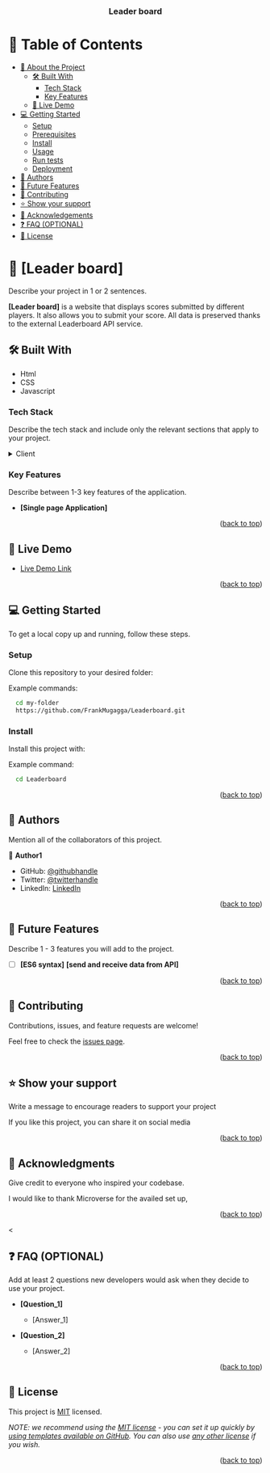 <a name="readme-top"></a>


<div align="center">
 
 

  <h3><b>Leader board</b></h3>

</div>



# 📗 Table of Contents

- [📖 About the Project](#about-project)
  - [🛠 Built With](#built-with)
    - [Tech Stack](#tech-stack)
    - [Key Features](#key-features)
  - [🚀 Live Demo](#live-demo)
- [💻 Getting Started](#getting-started)
  - [Setup](#setup)
  - [Prerequisites](#prerequisites)
  - [Install](#install)
  - [Usage](#usage)
  - [Run tests](#run-tests)
  - [Deployment](#triangular_flag_on_post-deployment)
- [👥 Authors](#authors)
- [🔭 Future Features](#future-features)
- [🤝 Contributing](#contributing)
- [⭐️ Show your support](#support)
- [🙏 Acknowledgements](#acknowledgements)
- [❓ FAQ (OPTIONAL)](#faq)
- [📝 License](#license)



# 📖 [Leader board] <a name="about-project"></a>

Describe your project in 1 or 2 sentences.

**[Leader board]** is a website that displays scores submitted by different players. It also allows you to submit your score. All data is preserved thanks to the external Leaderboard API service.
## 🛠 Built With <a name="built-with"></a>

- Html
- CSS
- Javascript

### Tech Stack <a name="tech-stack"></a>

Describe the tech stack and include only the relevant sections that apply to your project.

<details>
  <summary>Client</summary>
  <ul>
    <li>HTML, CSS, JAVASCRIPT</li>
  </ul>
</details>

### Key Features <a name="key-features"></a>

Describe between 1-3 key features of the application.

- **[Single page Application]**



<p align="right">(<a href="#readme-top">back to top</a>)</p>



## 🚀 Live Demo <a name="live-demo"></a>


- [Live Demo Link]( )



 
<p align="right">(<a href="#readme-top">back to top</a>)</p>



## 💻 Getting Started <a name="getting-started"></a>

To get a local copy up and running, follow these steps.

### Setup

Clone this repository to your desired folder:

Example commands:

```sh
  cd my-folder
  https://github.com/FrankMugagga/Leaderboard.git
```
### Install

Install this project with:

Example command:

```sh
  cd Leaderboard
```


<p align="right">(<a href="#readme-top">back to top</a>)</p>



## 👥 Authors <a name="authors"></a>

Mention all of the collaborators of this project.

👤 **Author1**

- GitHub: [@githubhandle](https://www.github.com/FrankMugagga)
- Twitter: [@twitterhandle](https://www.twitter.com/@mugagga_frank)
- LinkedIn: [LinkedIn](https://www.linkedin.com/in/frank-mugagga-17658225a)


<p align="right">(<a href="#readme-top">back to top</a>)</p>



## 🔭 Future Features <a name="future-features"></a>

Describe 1 - 3 features you will add to the project.

- [ ] **[ES6 syntax]**
 **[send and receive data from API]**


<p align="right">(<a href="#readme-top">back to top</a>)</p>



## 🤝 Contributing <a name="contributing"></a>

Contributions, issues, and feature requests are welcome!

Feel free to check the [issues page](../../issues/).

<p align="right">(<a href="#readme-top">back to top</a>)</p>



## ⭐️ Show your support <a name="support"></a>

Write a message to encourage readers to support your project

If you like this project, you can share it on social media

<p align="right">(<a href="#readme-top">back to top</a>)</p>



## 🙏 Acknowledgments <a name="acknowledgements"></a>

 Give credit to everyone who inspired your codebase.

I would like to thank Microverse for the availed set up, 

<p align="right">(<a href="#readme-top">back to top</a>)</p>

<

## ❓ FAQ (OPTIONAL) <a name="faq"></a>

 Add at least 2 questions new developers would ask when they decide to use your project.

- **[Question_1]**

  - [Answer_1]

- **[Question_2]**

  - [Answer_2]

<p align="right">(<a href="#readme-top">back to top</a>)</p>



## 📝 License <a name="license"></a>

This project is [MIT](./LICENSE) licensed.

_NOTE: we recommend using the [MIT license](https://choosealicense.com/licenses/mit/) - you can set it up quickly by [using templates available on GitHub](https://docs.github.com/en/communities/setting-up-your-project-for-healthy-contributions/adding-a-license-to-a-repository). You can also use [any other license](https://choosealicense.com/licenses/) if you wish._

<p align="right">(<a href="#readme-top">back to top</a>)</p>
